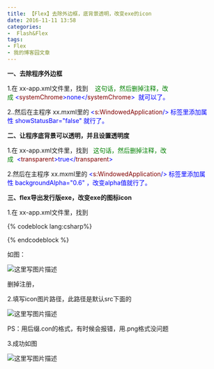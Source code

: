 ```yaml
---
title: 【Flex】去除外边框，底背景透明，改变exe的icon
date: 2016-11-11 13:58
categories:
-  Flash&Flex
tags:
- Flex
- 我的博客园文章
---
```

<div class="markdown_views">


**一、去除程序外边框**   

1.在 xx-app.xml文件里，找到  <span class="cnblogs_code"><span style="color: #008000"><!--<span style="color: #008000"> <systemChrome></systemChrome> <span style="color: #008000">-->  这句话，然后删掉注释，改成 <span class="cnblogs_code"><span style="color: #0000ff"><<span style="color: #800000">systemChrome<span style="color: #0000ff">>none<span style="color: #0000ff"></<span style="color: #800000">systemChrome<span style="color: #0000ff">>  就可以了。   

2..然后在主程序 xx.mxml里的 <span class="cnblogs_code"><span style="color: #0000ff"><<span style="color: #800000">s:WindowedApplication<span style="color: #0000ff">/> 标签里添加属性 <span class="cnblogs_code">showStatusBar="false" 就行了。</span></span></span></span></span></span></span></span></span></span></span></span></span></span></span></span>

**二、让程序底背景可以透明，并且设置透明度**   

1.在 xx-app.xml文件里，找到 <span class="cnblogs_code"> <span style="color: #008000"><!--<span style="color: #008000"> <transparent></transparent> <span style="color: #008000">-->  这句话，然后删掉注释，改成  <span class="cnblogs_code"><span style="color: #0000ff"><<span style="color: #800000">transparent<span style="color: #0000ff">>true<span style="color: #0000ff"></<span style="color: #800000">transparent<span style="color: #0000ff">> </span></span></span></span></span></span></span></span></span></span></span>

2.然后在主程序 xx.mxml里的 <span class="cnblogs_code"><span style="color: #0000ff"><<span style="color: #800000">s:WindowedApplication<span style="color: #0000ff">/> 标签里添加属性 <span class="cnblogs_code">backgroundAlpha="0.6" ，改变alpha值就行了。</span></span></span></span></span>

**三、flex导出发行版exe，改变exe的图标icon**   

1.在 xx-app.xml文件里，找到 

{% codeblock lang:csharp%}
<!-- <icon>
        <image16x16></image16x16>
        <image32x32></image32x32>
        <image36x36></image36x36>
        <image48x48></image48x48>
        <image57x57></image57x57>
        <image72x72></image72x72>
        <image114x114></image114x114>
        <image128x128></image128x128>
    </icon> -->
{% endcodeblock %}

如图：   

![这里写图片描述](http://img.blog.csdn.net/20170221183815684?watermark/2/text/aHR0cDovL2Jsb2cuY3Nkbi5uZXQvYXJ2aW4w/font/5a6L5L2T/fontsize/400/fill/I0JBQkFCMA==/dissolve/70/gravity/SouthEast)   

删掉注册，   

2.填写icon图片路径，此路径是默认src下面的   

![这里写图片描述](http://img.blog.csdn.net/20170221183934166?watermark/2/text/aHR0cDovL2Jsb2cuY3Nkbi5uZXQvYXJ2aW4w/font/5a6L5L2T/fontsize/400/fill/I0JBQkFCMA==/dissolve/70/gravity/SouthEast)   

PS：用后缀.con的格式，有时候会报错，用.png格式没问题   

3.成功如图   

![这里写图片描述](http://img.blog.csdn.net/20170221184114229?watermark/2/text/aHR0cDovL2Jsb2cuY3Nkbi5uZXQvYXJ2aW4w/font/5a6L5L2T/fontsize/400/fill/I0JBQkFCMA==/dissolve/70/gravity/SouthEast)

</div>